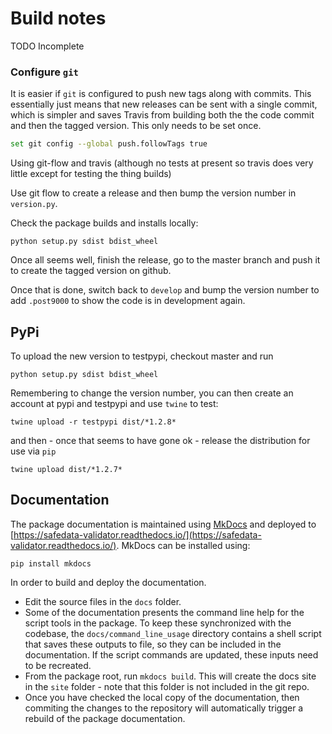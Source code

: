 # Build notes 

TODO Incomplete

### Configure `git`

It is easier if `git` is configured to push new tags along with commits. This
essentially just means that new releases can be sent with a single commit, which
is simpler and saves Travis from building both the the code commit and then the
tagged version. This only needs to be set once.

```sh
set git config --global push.followTags true
```


Using git-flow and travis (although no tests at present so travis does very
little except for testing the thing builds)

Use git flow to create a release and then bump the version number in
`version.py`.

Check the package builds and installs locally:

```
python setup.py sdist bdist_wheel
```

Once all seems well,  finish the release, go to the master branch and push it to
create the tagged version on github.

Once that is done, switch back to `develop` and bump the version number to add
`.post9000` to show the code is in development again.

## PyPi

To upload the new version to testpypi, checkout master and run

```
python setup.py sdist bdist_wheel
```

Remembering to change the version number, you can then create an account at pypi
and testpypi and use `twine` to test:

```
twine upload -r testpypi dist/*1.2.8*
```

and then - once that seems to have gone ok - release the distribution for use
via `pip`

```
twine upload dist/*1.2.7*
```


## Documentation

The package documentation is maintained using [MkDocs](https://www.mkdocs.org/)
and deployed to
[https://safedata-validator.readthedocs.io/](https://safedata-validator.readthedocs.io/).
MkDocs can be installed using:

```
pip install mkdocs
```


In order to build and deploy the documentation.

* Edit the source files in the `docs` folder.
* Some of the documentation presents the command line help for the script tools
  in the package. To keep these synchronized with the codebase, the
  `docs/command_line_usage` directory contains a shell script that saves these
  outputs to file, so they can be included in the documentation. If the script
  commands are updated, these inputs need to be recreated.
* From the package root, run `mkdocs build`. This will create the docs site in
  the `site` folder - note that this folder is not included in the git repo.
* Once you have checked the local copy of the documentation, then commiting the
  changes to the repository will automatically trigger a rebuild of the package
  documentation.


